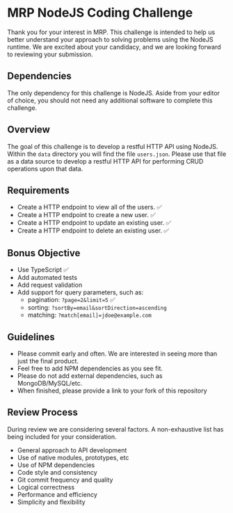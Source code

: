 # MRP NodeJS Coding Challenge

Thank you for your interest in MRP. This challenge is intended to help us better understand your approach to solving problems using the NodeJS runtime. We are excited about your candidacy, and we are looking forward to reviewing your submission.

## Dependencies

The only dependency for this challenge is NodeJS. Aside from your editor of choice, you should not need any additional software to complete this challenge.

## Overview

The goal of this challenge is to develop a restful HTTP API using NodeJS. Within the `data` directory you will find the file `users.json`. Please use that file as a data source to develop a restful HTTP API for performing CRUD operations upon that data.

## Requirements

- Create a HTTP endpoint to view all of the users. ✅
- Create a HTTP endpoint to create a new user.  ✅
- Create a HTTP endpoint to update an existing user. ✅ 
- Create a HTTP endpoint to delete an existing user. ✅

## Bonus Objective

- Use TypeScript ✅
- Add automated tests
- Add request validation
- Add support for query parameters, such as:
  - pagination: `?page=2&limit=5` ✅
  - sorting: `?sortBy=email&sortDirection=ascending`
  - matching: `?match[email]=jdoe@example.com`

## Guidelines

- Please commit early and often. We are interested in seeing more than just the final product.
- Feel free to add NPM dependencies as you see fit.
- Please do not add external dependencies, such as MongoDB/MySQL/etc.
- When finished, please provide a link to your fork of this repository

## Review Process

During review we are considering several factors. A non-exhaustive list has being included for your consideration.

- General approach to API development
- Use of native modules, prototypes, etc
- Use of NPM dependencies
- Code style and consistency
- Git commit frequency and quality
- Logical correctness
- Performance and efficiency
- Simplicity and flexibility
